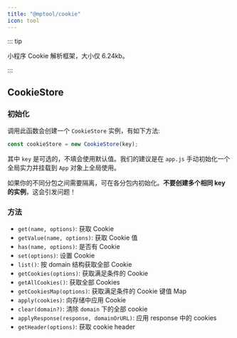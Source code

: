 ```yaml
---
title: "@mptool/cookie"
icon: tool
---
```


::: tip

小程序 Cookie 解析框架，大小仅 6.24kb。

:::

## CookieStore

### 初始化

调用此函数会创建一个 `CookieStore` 实例，有如下方法:

```ts
const cookieStore = new CookieStore(key);
```

其中 `key` 是可选的，不填会使用默认值。我们的建议是在 `app.js` 手动初始化一个全局实力并挂载到 `App` 对象上全局使用。

如果你的不同分包之间需要隔离，可在各分包内初始化。**不要创建多个相同 key 的实例**，这会引发问题！

### 方法

- `get(name, options)`: 获取 Cookie
- `getValue(name, options)`: 获取 Cookie 值
- `has(name, options)`: 是否有 Cookie
- `set(options)`: 设置 Cookie
- `list()`: 按 domain 结构获取全部 Cookie
- `getCookies(options)`: 获取满足条件的 Cookie
- `getAllCookies()`: 获取全部 Cookies
- `getCookiesMap(options)`: 获取满足条件的 Cookie 键值 Map
- `apply(cookies)`: 向存储中应用 Cookie
- `clear(domain?)`: 清除 `domain` 下的全部 cookie
- `applyResponse(response, domainOrURL)`: 应用 response 中的 cookies
- `getHeader(options)`: 获取 cookie header

